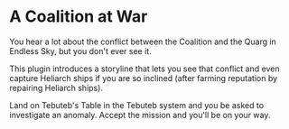 # A Coalition at War

You hear a lot about the conflict between the Coalition and the Quarg in Endless Sky, but you don't ever see it. 

This plugin introduces a storyline that lets you see that conflict and even capture Heliarch ships if you are so inclined (after farming reputation by repairing Heliarch ships).

Land on Tebuteb's Table in the Tebuteb system and you be asked to investigate an anomaly. Accept the mission and you'll be on your way.
